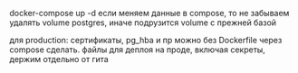 docker-compose up -d
если меняем данные в compose, то не забываем удалять volume postgres, иначе подрузится volume с прежней базой


для production:
сертификаты, pg_hba и пр можно без Dockerfile через compose сделать.
файлы для деплоя на проде, включая секреты, держим отдельно от гита